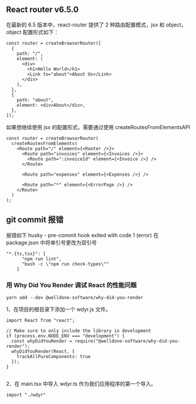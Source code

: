 ## React router v6.5.0

在最新的 6.5 版本中，react-router 提供了 2 种路由配置模式，jsx 和 object，object 配置形式如下：

```
const router = createBrowserRouter([
  {
    path: "/",
    element: (
      <div>
        <h1>Hello World</h1>
        <Link to="about">About Us</Link>
      </div>
    ),
  },
  {
    path: "about",
    element: <div>About</div>,
  },
]);

```

如果想继续使用 jsx 的配置形式，需要通过使用 createRoutesFromElementsAPI

```
const router = createBrowserRouter(
  createRoutesFromElements(
    <Route path="/" element={<Rooter />}>
      <Route path="invoices" element={<Invoices />}>
        <Route path=":invoiceId" element={<Invoice />} />
      </Route>

      <Route path="expenses" element={<Expenses />} />

      <Route path="*" element={<ErrorPage />} />
    </Route>
  )
);
```

## git commit 报错

报错如下
husky - pre-commit hook exited with code 1 (error)
在 package.json 中将单引号更改为双引号

```
"*.{ts,tsx}": [
      "npm run lint",
      "bash -c \"npm run check-types\""
    ]
```

### 用 Why Did You Render 调试 React 的性能问题

```
yarn add --dev @welldone-software/why-did-you-render
```

1、在项目的根目录下添加一个 wdyr.js 文件。

```
import React from "react";

// Make sure to only include the library in development
if (process.env.NODE_ENV === "development") {
  const whyDidYouRender = require("@welldone-software/why-did-you-render");
  whyDidYouRender(React, {
    trackAllPureComponents: true
  });
}


```

2、在 main.tsx 中导入 wdyr.ts 作为我们应用程序的第一个导入。

```
import "./wdyr"
```
